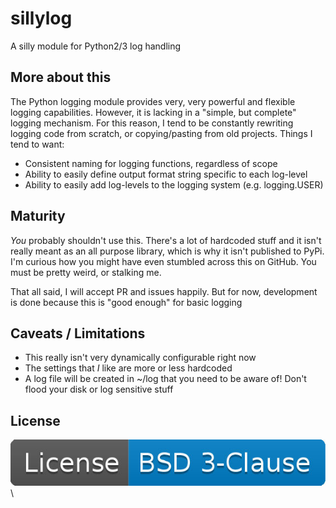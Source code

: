 # sillylog

A silly module for Python2/3 log handling

## More about this

The Python logging module provides very, very powerful and flexible logging capabilities. However, it is lacking in a "simple, but complete" logging mechanism. For this reason, I tend to be constantly rewriting logging code from scratch, or copying/pasting from old projects. Things I tend to want:

* Consistent naming for logging functions, regardless of scope
* Ability to easily define output format string specific to each log-level
* Ability to easily add log-levels to the logging system (e.g. logging.USER)

## Maturity

*You* probably shouldn't use this. There's a lot of hardcoded stuff and it isn't really meant as an all purpose library, which is why it isn't published to PyPi. I'm curious how you might have even stumbled across this on GitHub. You must be pretty weird, or stalking me.

That all said, I will accept PR and issues happily. But for now, development is done because this is "good enough" for basic logging

## Caveats / Limitations

* This really isn't very dynamically configurable right now
* The settings that *I* like are more or less hardcoded
* A log file will be created in ~/log that you need to be aware of! Don't flood your disk or log sensitive stuff

## License

![License](img/BSD-3Clause.jpg)\
